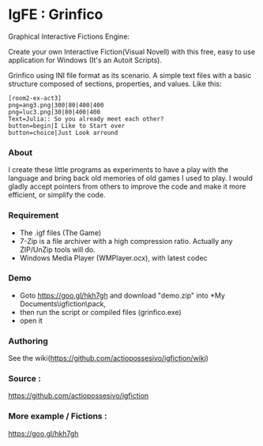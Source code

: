 # IgFE : Grinfico
Graphical Interactive Fictions Engine:

Create your own Interactive Fiction(Visual Novell) with this free, easy to use application for Windows (It's an Autoit Scripts).

Grinfico using INI file format as its scenario. A simple text files with a basic structure composed of sections, properties, and values. Like this:

	[room2-ex-act3]
	png=ang3.png|300|80|400|400
	png=luc3.png|30|80|400|400
	Text=Julia:: So you already meet each other?
	button=begin|I Like to Start over
	button=choice|Just Look arround

### About
I create these little programs as experiments to have a play with the language and bring back old memories of old games I used to play.  I would gladly accept pointers from others to improve the code and make it more efficient, or simplify the code.

### Requirement
 * The .igf files (The Game)
 * 7-Zip is a file archiver with a high compression ratio. Actually any ZIP/UnZip tools will do.
 * Windows Media Player (WMPlayer.ocx), with latest codec

### Demo
 - Goto https://goo.gl/hkh7gh and download "demo.zip" into *My Documents\igfiction\pack, 
 - then run the script or compiled files (grinfico.exe)
 - open it

### Authoring
See the wiki(https://github.com/actiopossesivo/igfiction/wiki)

### Source :
https://github.com/actiopossesivo/igfiction

### More example / Fictions :
https://goo.gl/hkh7gh
